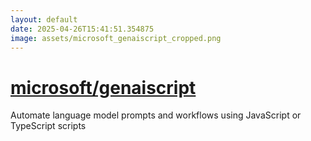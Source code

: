 ```yaml
---
layout: default
date: 2025-04-26T15:41:51.354875
image: assets/microsoft_genaiscript_cropped.png
---
```


# [microsoft/genaiscript](https://github.com/microsoft/genaiscript)

Automate language model prompts and workflows using JavaScript or TypeScript scripts
